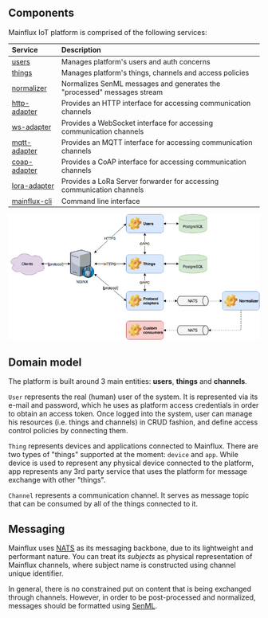 ## Components

Mainflux IoT platform is comprised of the following services:

| Service                                                                   | Description                                                             |
|:--------------------------------------------------------------------------|:------------------------------------------------------------------------|
| [users](https://github.com/mainflux/mainflux/tree/master/users)           | Manages platform's users and auth concerns                              |
| [things](https://github.com/mainflux/mainflux/tree/master/things)         | Manages platform's things, channels and access policies                 |
| [normalizer](https://github.com/mainflux/mainflux/tree/master/normalizer) | Normalizes SenML messages and generates the "processed" messages stream |
| [http-adapter](https://github.com/mainflux/mainflux/tree/master/http)     | Provides an HTTP interface for accessing communication channels         |
| [ws-adapter](https://github.com/mainflux/mainflux/tree/master/ws)         | Provides a WebSocket interface for accessing communication channels     |
| [mqtt-adapter](https://github.com/mainflux/mainflux/tree/master/mqtt)     | Provides an MQTT interface for accessing communication channels         |
| [coap-adapter](https://github.com/mainflux/mainflux/tree/master/coap)         | Provides a CoAP interface for accessing communication channels     |
| [lora-adapter](https://github.com/mainflux/mainflux/tree/master/lora)         | Provides a LoRa Server forwarder for accessing communication channels    |
| [mainflux-cli](https://github.com/mainflux/mainflux/tree/master/cli)         | Command line interface     |


![arch](img/architecture.jpg)

## Domain model

The platform is built around 3 main entities: **users**, **things** and **channels**.

`User` represents the real (human) user of the system. It is represented via its
e-mail and password, which he uses as platform access credentials in order to obtain
an access token. Once logged into the system, user can manage his resources (i.e.
things and channels) in CRUD fashion, and define access control policies by
connecting them.

`Thing` represents devices and applications connected to Mainflux. There are
two types of "things" supported at the moment: `device` and `app`. While device
is used to represent any physical device connected to the platform, app represents
any 3rd party service that uses the platform for message exchange with other
"things". 

`Channel` represents a communication channel. It serves as message topic that
can be consumed by all of the things connected to it.

## Messaging

Mainflux uses [NATS](https://nats.io) as its messaging backbone, due to its
lightweight and performant nature. You can treat its *subjects* as physical
representation of Mainflux channels, where subject name is constructed using
channel unique identifier.

In general, there is no constrained put on content that is being exchanged
through channels. However, in order to be post-processed and normalized,
messages should be formatted using [SenML](https://tools.ietf.org/html/draft-ietf-core-senml-08).
